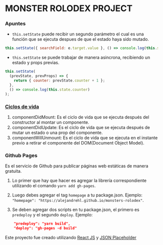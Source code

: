 # MONSTER ROLODEX PROJECT

### Apuntes

- `this.setState` puede recibir un segundo parámetro el cual es una función que se ejecuta despues de que el estado haya sido mutado.

```javascript
this.setState({ searchField: e.target.value }, () => console.log(this.state));
```

- `this.setState` se puede trabajar de manera asincrona, recibiendo un estado y props previas.

```javascript
this.setState(
  (prevState, prevProps) => {
    return { counter: prevState.counter + 1 };
  },
  () => console.log(this.state.counter)
);
```

### [Ciclos de vida](https://reactjs.org/docs/react-component.html)

1. componentDidMount: Es el ciclo de vida que se ejecuta después del constructor al montar un componente.
2. componentDidUpdate: Es el ciclo de vida que se ejecuta después de mutar un estado o una prop del componente.
3. componentWillUnmount: Es el ciclo de vida que se ejecuta en el instante previo a retirar el componente del DOM(Document Object Model).

### Github Pages

Es el servicio de Github para publicar páginas web estáticas de manera gratuita.

1. Lo primer que hay que hacer es agregar la librería correspondiente utilizando el comando `yarn add gh-pages`.

2. Luego debes agregar el tag `homepage` a tu package.json. Ejemplo: `"homepage": "https://alejandrehl.github.io/monsters-rolodex"`.

3. Se deben agregar dos scripts en tu package.json, el primero es `predeploy` y el segundo `deploy`. Ejemplo:

```json
    "predeploy": "yarn build",
    "deploy": "gh-pages -d build"
```

Este proyecto fue creado utilizando [React JS](https://reactjs.org/) y [JSON Placeholder](https://jsonplaceholder.typicode.com/)
